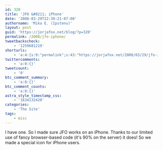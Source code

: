 ```yaml
---
id: 320
title: 'JFO &#8211; iPhone'
date: '2008-03-29T22:30:21-07:00'
authorname: 'Mika E. (Ipstenu)'
layout: post
guid: 'https://jorjafox.net/blog/?p=320'
permalink: /2008/jfo-iphone/
tweetbackscheck:
    - '1259681219'
shorturls:
    - 'a:4:{s:9:"permalink";s:43:"https://jorjafox.net/2008/03/29/jfo-iphone/";s:7:"tinyurl";s:25:"http://tinyurl.com/mkqlbd";s:4:"isgd";s:18:"http://is.gd/53apl";s:5:"bitly";s:20:"http://bit.ly/7X46qi";}'
twittercomments:
    - 'a:0:{}'
tweetcount:
    - '0'
btc_comment_summary:
    - 'a:0:{}'
btc_comment_counts:
    - 'a:0:{}'
astra_style_timestamp_css:
    - '1634132420'
categories:
    - 'The Site'
tags:
    - misc
---
```


I have one.  So I made sure JFO works on an iPhone. Thanks to our limited use of fancy browser-based code (it's 90% on the server) it does!  So we made a special icon for iPhone users. <!--more-->

<center>



</center>
